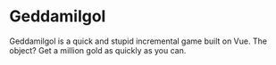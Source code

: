 # Geddamilgol

Geddamilgol is a quick and stupid incremental game built on Vue. The object?
Get a million gold as quickly as you can.